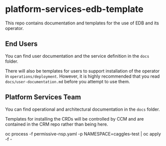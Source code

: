 # platform-services-edb-template

This repo contains documentation and templates for the use of EDB and its operator.

## End Users

You can find user documentation and the service definition in the `docs` folder.

There will also be templates for users to support installation of the operator in `operations/deployment`. However, it is highly recommended that you read `docs/user-documentation.md` before you attempt to use them.

## Platform Services Team

You can find operational and architectural documentation in the `docs` folder.

Templates for installing the CRDs will be controlled by CCM and are contained in the CRM repo rather than being here.

oc process -f permissive-nsp.yaml -p NAMESPACE=caggles-test | oc apply -f -
